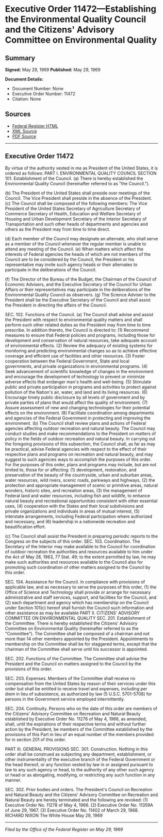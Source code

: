 # Executive Order 11472—Establishing the Environmental Quality Council and the Citizens' Advisory Committee on Environmental Quality

## Summary

**Signed:** May 29, 1969
**Published:** May 29, 1969

**Document Details:**
- Document Number: None
- Executive Order Number: 11472
- Citation: None

## Sources
- [Federal Register HTML](https://www.presidency.ucsb.edu/documents/executive-order-11472-establishing-the-environmental-quality-council-and-the-citizens)
- [XML Source](None)
- [PDF Source](None)

---

## Executive Order 11472

By virtue of the authority vested in me as President of the United States, it is ordered as follows:
PART I. ENVIRONMENTAL QUALITY COUNCIL
SECTION 101. Establishment of the Council. (a) There is hereby established the Environmental Quality Council (hereinafter referred to as "the Council.").

(b) The President of the United States shall preside over meetings of the Council. The Vice President shall preside in the absence of the President.
(c) The Council shall be composed of the following members:
The Vice President of the United States
Secretary of Agriculture
Secretary of Commerce
Secretary of Health, Education and Welfare
Secretary of Housing and Urban Development
Secretary of the Interior
Secretary of Transportation
and such other heads of departments and agencies and others as the President may from time to time direct.

(d) Each member of the Council may designate an alternate, who shall serve as a member of the Council whenever the regular member is unable to attend any meeting of the Council.
(e) When matters which affect the interests of Federal agencies the heads of which are not members of the Council are to be considered by the Council, the President or his representative may invite such agency heads or their alternates to participate in the deliberations of the Council.

(f) The Director of the Bureau of the Budget, the Chairman of the Council of Economic Advisers, and the Executive Secretary of the Council for Urban Affairs or their representatives may participate in the deliberations of the Environmental Quality Council as observers.
(g) The Science Adviser to the President shall be the Executive Secretary of the Council and shall assist the President in directing the affairs of the Council.

SEC. 102. Functions of the Council. (a) The Council shall advise and assist the President with respect to environmental quality matters and shall perform such other related duties as the President may from time to time prescribe. In addition thereto, the Council is directed to:
    (1) Recommend measures to ensure that Federal policies and programs, including those for development and conservation of natural resources, take adequate account of environmental effects.
    (2) Review the adequacy of existing systems for monitoring and predicting environmental changes so as to achieve effective coverage and efficient use of facilities and other resources.
    (3) Foster cooperation between the Federal Government, State and local governments, and private organizations in environmental programs.
    (4) Seek advancement of scientific knowledge of changes in the environment and encourage the development of technology to prevent or minimize adverse effects that endanger man's health and well-being.
    (5) Stimulate public and private participation in programs and activities to protect against pollution of the Nation's air, water, and land and its living resources.
    (6) Encourage timely public disclosure by all levels of government and by private parties of plans that would affect the quality of environment.
    (7) Assure assessment of new and changing technologies for their potential effects on the environment.
    (8) Facilitate coordination among departments and agencies of the Federal Government in protecting and improving the environment.
(b) The Council shall review plans and actions of Federal agencies affecting outdoor recreation and natural beauty. The Council may conduct studies and make recommendations to the President on matters of policy in the fields of outdoor recreation and natural beauty. In carrying out the foregoing provisions of this subsection, the Council shall, as far as may be practical, advise Federal agencies with respect to the effect of their respective plans and programs on recreation and natural beauty, and may suggest to such agencies ways to accomplish the purposes of this order. For the purposes of this order, plans and programs may include, but are not limited to, those for or affecting: (1) development, restoration, and preservation of the beauty of the countryside, urban and suburban areas, water resources, wild rivers, scenic roads, parkways and highways, (2) the protection and appropriate management of scenic or primitive areas, natural wonders, historic sites, and recreation areas, (3) the management of Federal land and water resources, including fish and wildlife, to enhance natural beauty and recreational opportunities consistent with other essential uses, (4) cooperation with the States and their local subdivisions and private organizations and individuals in areas of mutual interest, (5) interstate arrangements, including Federal participation where authorized and necessary, and (6) leadership in a nationwide recreation and beautification effort.

(c) The Council shall assist the President in preparing periodic reports to the Congress on the subjects of this order.
SEC. 103. Coordination. The Secretary of the Interior may make available to the Council for coordination of outdoor recreation the authorities and resources available to him under the Act of May 28, 1963, 77 Stat. 49; to the extent permitted by law, he may make such authorities and resources available to the Council also for promoting such coordination of other matters assigned to the Council by this order.

SEC. 104. Assistance for the Council. In compliance with provisions of applicable law, and as necessary to serve the purposes of this order, (1) the Office of Science and Technology shall provide or arrange for necessary administrative and staff services, support, and facilities for the Council, and (2) each department and agency which has membership on the Council under Section 101(c) hereof shall furnish the Council such information and other assistance as may be available
PART II. CITIZENS' ADVISORY COMMITTEE ON ENVIRONMENTAL QUALITY
SEC. 201. Establishment of the Committee. There is hereby established the Citizens' Advisory Committee on Environmental Quality (hereinafter referred to as the "Committee"). The Committee shall be composed of a chairman and not more than 14 other members appointed by the President. Appointments to membership on the Committee shall be for staggered terms, except that the chairman of the Committee shall serve until his successor is appointed.

SEC. 202. Functions of the Committee. The Committee shall advise the President and the Council on matters assigned to the Council by the provisions of this order.

SEC. 203. Expenses. Members of the Committee shall receive no compensation from the United States by reason of their services under this order but shall be entitled to receive travel and expenses, including per diem in lieu of subsistence, as authorized by law (5 U.S.C. 5701-5708) for persons in the Government service employed intermittently.

SEC. 204. Continuity. Persons who on the date of this order are members of the Citizens' Advisory Committee on Recreation and Natural Beauty established by Executive Order No. 11278 of May 4, 1966, as amended, shall, until the expirations of their respective terms and without further action by the President, be members of the Committee established by the provisions of this Part in lieu of an equal number of the members provided for in section 201 of this order.

PART III. GENERAL PROVISIONS
SEC. 301. Construction. Nothing in this order shall be construed as subjecting any department, establishment, or other instrumentality of the executive branch of the Federal Government or the head thereof, or any function vested by law in or assigned pursuant to law to any such agency or head, to the authority of any other such agency or head or as abrogating, modifying, or restricting any such function in any manner.

SEC. 302. Prior bodies and orders. The President's Council on Recreation and Natural Beauty and the Citizens' Advisory Committee on Recreation and Natural Beauty are hereby terminated and the following are revoked:
    (1) Executive Order No. 11278 of May 4, 1966.
    (2) Executive Order No. 11359A of June 29, 1967.
    (3) Executive Order No. 11402 of March 29, 1968.
RICHARD NIXON
The White House
May 29, 1969

---

*Filed by the Office of the Federal Register on May 29, 1969*
